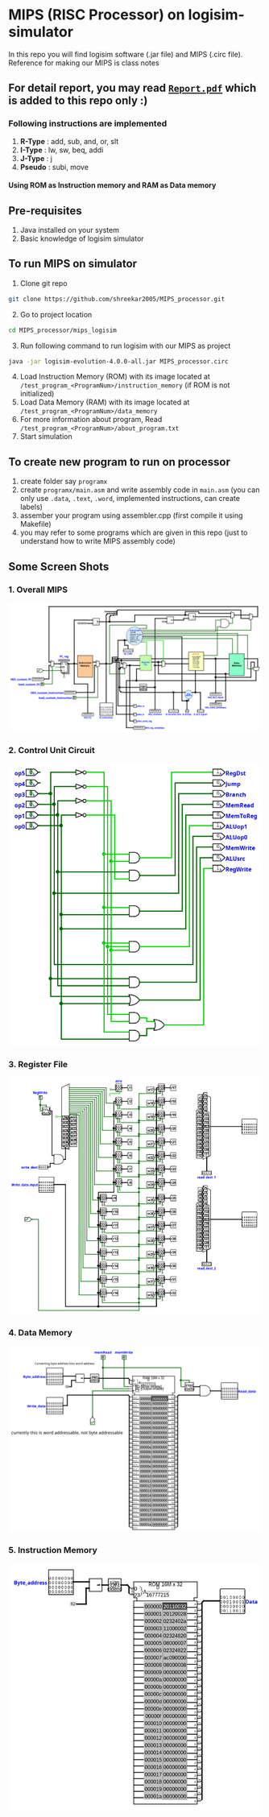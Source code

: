 # MIPS (RISC Processor) on logisim-simulator
In this repo you will find logisim software (.jar file) and MIPS (.circ file). <br>
Reference for making our MIPS is class notes <br>

## For detail report, you may read [`Report.pdf`](https://github.com/shreekar2005/MIPS_processor/blob/main/Report.pdf) which is added to this repo only :)

### Following instructions are implemented
1. **R-Type** : add, sub, and, or, slt
2. **I-Type** : lw, sw, beq, addi
3. **J-Type** : j
4. **Pseudo** : subi, move

#### Using ROM as Instruction memory and RAM as Data memory

## Pre-requisites 
1. Java installed on your system
2. Basic knowledge of logisim simulator

## To run MIPS on simulator
1. Clone git repo
```bash
git clone https://github.com/shreekar2005/MIPS_processor.git
```
2. Go to project location
```bash
cd MIPS_processor/mips_logisim
```
3. Run following command to run logisim with our MIPS as project
```bash
java -jar logisim-evolution-4.0.0-all.jar MIPS_processor.circ
```
4. Load Instruction Memory (ROM) with its image located at ```/test_program_<ProgramNum>/instruction_memory``` (if ROM is not initialized)
5. Load Data Memory (RAM) with its image located at ```/test_program_<ProgramNum>/data_memory```
6. For more information about program, Read ```/test_program_<ProgramNum>/about_program.txt```
7. Start simulation

## To create new program to run on processor
1. create folder say `programx`
2. create `programx/main.asm` and write assembly code in `main.asm` (you can only use `.data`, `.text`, `.word`, implemented instructions, can create labels)
3. assember your program using assembler.cpp (first compile it using Makefile)
4. you may refer to some programs which are given in this repo (just to understand how to write MIPS assembly code)


## Some Screen Shots
### 1. Overall MIPS <br>
![alt text](ScreenShots/image.png)
### 2. Control Unit Circuit <br>
![alt text](ScreenShots/image-1.png)
### 3. Register File <br>
![alt text](ScreenShots/image-2.png)
### 4. Data Memory <br>
![alt text](ScreenShots/image-3.png)
### 5. Instruction Memory <br>
![alt text](ScreenShots/image-4.png)

